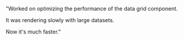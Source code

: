 "Worked on optimizing the performance of the data grid component.

It was rendering slowly with large datasets.

Now it's much faster."